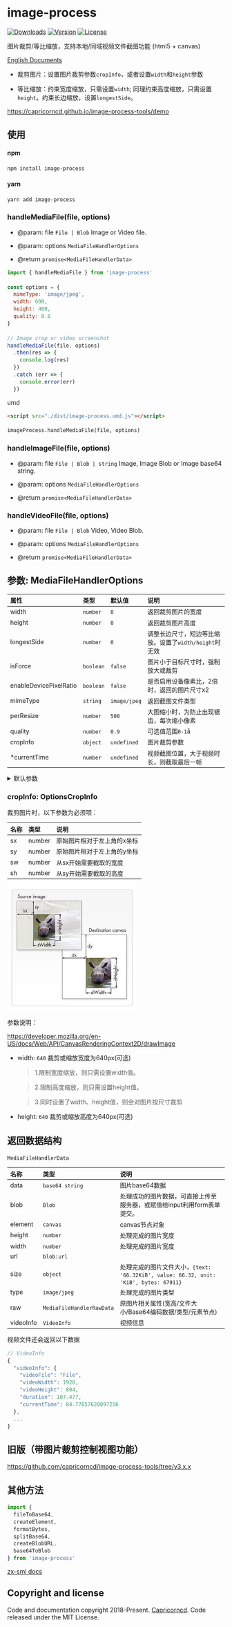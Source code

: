 # image-process

<p align="left">
  <a href="https://npmcharts.com/compare/image-process?minimal=true"><img src="https://img.shields.io/npm/dm/image-process.svg?sanitize=true" alt="Downloads"></a>
  <a href="https://www.npmjs.com/package/image-process"><img src="https://img.shields.io/npm/v/image-process.svg?sanitize=true" alt="Version"></a>
  <a href="https://www.npmjs.com/package/image-process"><img src="https://img.shields.io/npm/l/image-process.svg?sanitize=true" alt="License"></a>
</p>

图片裁剪/等比缩放，支持本地/同域视频文件截图功能 (html5 + canvas)

[English Documents](../README.md)

* 裁剪图片：设置图片裁剪参数`cropInfo`，或者设置`width`和`height`参数

* 等比缩放：约束宽度缩放，只需设置`width`; 同理约束高度缩放，只需设置`height`。约束长边缩放，设置`longestSide`。

https://capricorncd.github.io/image-process-tools/demo

## 使用

#### npm

```bash
npm install image-process
```

#### yarn

```bash
yarn add image-process
```

### handleMediaFile(file, options)

- @param: file `File | Blob` Image or Video file.

- @param: options `MediaFileHandlerOptions`

- @return `promise<MediaFileHandlerData>`

```javascript
import { handleMediaFile } from 'image-process'

const options = {
  mimeType: 'image/jpeg',
  width: 600,
  height: 400,
  quality: 0.8
}

// Image crop or video screenshot
handleMediaFile(file, options)
  .then(res => {
    console.log(res)
  })
  .catch (err => {
    console.error(err)
  })
```

umd

```html
<script src="./dist/image-process.umd.js"></script>

imageProcess.handleMediaFile(file, options)
```

### handleImageFile(file, options)

- @param: file `File | Blob | string` Image, Image Blob or Image base64 string.

- @param: options `MediaFileHandlerOptions`

- @return `promise<MediaFileHandlerData>`

### handleVideoFile(file, options)

- @param: file `File | Blob` Video, Video Blob.

- @param: options `MediaFileHandlerOptions`

- @return `promise<MediaFileHandlerData>`


## 参数: MediaFileHandlerOptions

|属性|类型|默认值|说明|
|:--|:--|:--|:--|
|width|`number`|`0`|返回裁剪图片的宽度|
|height|`number`|`0`|返回裁剪图片高度|
|longestSide|`number`|`0`|调整长边尺寸，短边等比缩放。设置了`width/height`时无效|
|isForce|`boolean`|`false`|图片小于目标尺寸时，强制放大或裁剪|
|enableDevicePixelRatio|`boolean`|`false`|是否启用设备像素比，2倍时，返回的图片尺寸x2|
|mimeType|`string`|`image/jpeg`|返回截图文件类型|
|perResize|`number`|`500`|大图缩小时，为防止出现锯齿，每次缩小像素|
|quality|`number`|`0.9`|可选值范围`0-1`å|
|cropInfo|`object`|`undefined`|图片裁剪参数|
|*currentTime|`number`|`undefined`|视频截图位置，大于视频时长，则截取最后一帧|

<details>
  <summary>默认参数</summary>

```ts
const DEFAULT_OPTIONS: MediaFileHandlerOptions = {
  // Process images according to device pixel ratio
  enableDevicePixelRatio: false,
  // When the image width or height is less than the set value,
  // force the target image width or height to be adjusted to the set value
  isForce: false,
  // Multipurpose Internet Mail Extensions
  // https://developer.mozilla.org/en-US/docs/Web/HTTP/Basics_of_HTTP/MIME_types
  mimeType: 'image/jpeg',
  // When large images are reduced several times,
  // the pixels are reduced each time
  perResize: 500,
  // https://developer.mozilla.org/en-US/docs/Web/API/HTMLCanvasElement/toDataURL
  // A Number between 0 and 1 indicating the image quality to use for image formats that use lossy compression such as image/jpeg and image/webp.
  // If this argument is anything else, the default value for image quality is used. The default value is 0.92. Other arguments are ignored.
  quality: 0.9,
  // The width of the processed image
  width: 0,
  height: 0,
  // The size of the longest side. Valid when width and height are `0`.
  longestSide: 0,
  // cropInfo: {}
}
```

</details>

### cropInfo: OptionsCropInfo

裁剪图片时，以下参数为必须项：

|名称|类型|说明|
|:--|:--|:--|
|sx|number|原始图片相对于左上角的x坐标|
|sy|number|原始图片相对于左上角的y坐标|
|sw|number|从sx开始需要截取的宽度|
|sh|number|从sy开始需要截取的高度|

![canvas-drawimage](./canvas-drawimage.jpg)

参数说明：

https://developer.mozilla.org/en-US/docs/Web/API/CanvasRenderingContext2D/drawImage

* width: `640` 裁剪或缩放宽度为640px(可选)

  > 1.限制宽度缩放，则只需设置width值。

  > 2.限制高度缩放，则只需设置height值。

  > 3.同时设置了width、height值，则会对图片按尺寸裁剪

* height: `640` 裁剪或缩放高度为640px(可选)

## 返回数据结构

`MediaFileHandlerData`

|名称|类型|说明|
|:--|:--|:--|
|data| `base64 string` | 图片base64数据|
|blob| `Blob` | 处理成功的图片数据，可直接上传至服务器，或赋值给input利用form表单提交。|
|element| `canvas` | canvas节点对象|
|height| `number`  | 处理完成的图片宽度|
|width| `number` | 处理完成的图片宽度|
|url| `blob:url`| |
|size| `object` | 处理完成的图片文件大小，`{text: '66.32KiB', value: 66.32, unit: 'KiB', bytes: 67911}`|
|type| `image/jpeg` | 处理完成的图片类型|
|raw| `MediaFileHandlerRawData` | 原图片相关属性(宽高/文件大小/Base64编码数据/类型/元素节点)|
|videoInfo| `VideoInfo` | 视频信息 |

视频文件还会返回以下数据

```ts
// VideoInfo
{
  "videoInfo": {
    "videoFile": "File",
    "videoWidth": 1920, 
    "videoHeight": 804,
    "duration": 107.477,
    "currentTime": 84.77857628097256
  },
  ...
}
```

## 旧版（带图片裁剪控制视图功能）

https://github.com/capricorncd/image-process-tools/tree/v3.x.x

## 其他方法

```js
import {
  fileToBase64,
  createElement,
  formatBytes,
  splitBase64,
  createBlobURL,
  base64ToBlob
} from 'image-process'
```

[zx-sml docs](https://github.com/capricorncd/zx-sml)

## Copyright and license

Code and documentation copyright 2018-Present. [Capricorncd](https://github.com/capricorncd). Code released under the MIT License.
